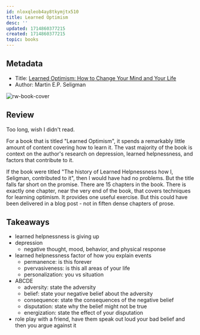 ```yaml
---
id: nloxqleob4ay8tkymjtx510
title: Learned Optimism
desc: ''
updated: 1714860377215
created: 1714860377215
topic: books
---
```


## Metadata
- Title: [Learned Optimism: How to Change Your Mind and Your Life](https://amzn.to/3UMBCEw) 
- Author: Martin E.P. Seligman

![rw-book-cover](https://images-na.ssl-images-amazon.com/images/I/41tEE0aZ0-L._SL200_.jpg)

## Review

Too long, wish I didn't read. 


For a book that is titled "Learned Optimism", it spends a remarkably little amount of content covering how to learn it. The vast majority of the book is context on the author's research on depression, learned helpnessness, and factors that contribute to it.

If the book were titled "The history of Learned Helpnessness how I, Seligman, contributed to it", then I would have had no problems. But the title falls far short on the promise. There are 15 chapters in the book. There is exactly one chapter, near the very end of the book, that covers techniques for learning optimism. It provides one useful exercise. But this could have been delivered in a blog post - not in fiften dense chapters of prose. 

## Takeaways
- learned helpnessness is giving up
- depression
	- negative thought, mood, behavior, and physical response
- learned helpnessness factor of how you explain events
	- permanence: is this forever
	- pvervasiveness: is this all areas of your life
	- personalization: you vs situation
- ABCDE 
	- adversity: state the adversity
	- belief: state your negative belief about the adversity
	- consequence: state the consequences of the negative belief
	- disputation: state why the belief might not be true
	- energization: state the effect of your disputation
- role play with a friend, have them speak out loud your bad belief and then you argue against it
